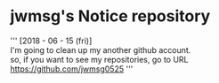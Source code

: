 <h1> jwmsg's Notice repository </h1>
</hr>

'''
[2018 - 06 - 15 (fri)]<br>
I'm going to clean up my another github account.<br>
so, if you want to see my repositories, go to URL<br>
https://github.com/jwmsg0525
'''
